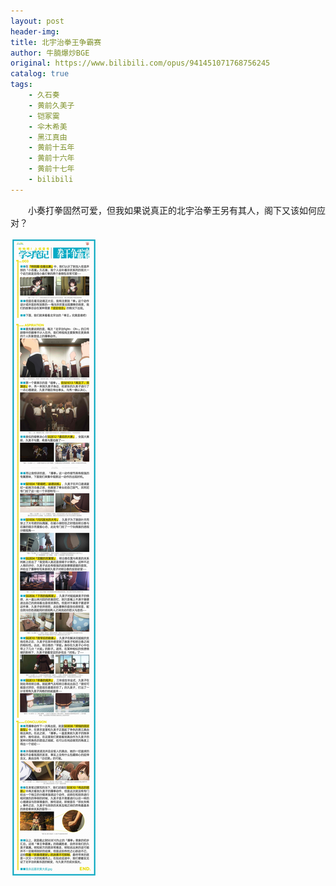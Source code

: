 ```yaml
---
layout: post
header-img:
title: 北宇治拳王争霸赛
author: 牛腩爆炒BGE
original: https://www.bilibili.com/opus/941451071768756245
catalog: true
tags:
    - 久石奏
    - 黄前久美子
    - 铠冢霙
    - 伞木希美
    - 黑江真由
    - 黄前十五年
    - 黄前十六年
    - 黄前十七年
    - bilibili
---
```


&emsp;&emsp;小奏打拳固然可爱，但我如果说真正的北宇治拳王另有其人，阁下又该如何应对？

![](/images/北宇治拳王争霸赛.jpg)